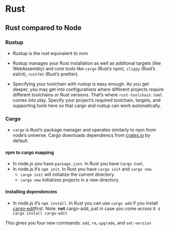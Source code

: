 # Rust

## Rust compared to Node

### Rustup
- Rustup is the rust equivalent to nvm

- Rustup manages your Rust installation as well as additonal targets (like WebAssembly) and core tools like `cargo` (Rust’s npm), `clippy` (Rust’s eslint), `rustfmt` (Rust’s prettier).

- Specifying your toolchain with rustup is easy enough. As you get deeper, you may get into configurations where different projects require different toolchains or Rust versions. That’s where `rust-toolchain.toml` comes into play. Specify your project’s required toolchain, targets, and supporting tools here so that cargo and rustup can work automatically.

### Cargo
- `cargo` is Rust’s package manager and operates similarly to npm from node’s universe. Cargo downloads dependiencs from  [crates.io](https://crates.io/)  by default.

#### npm to cargo mapping
- In node.js you have `package.json`. In Rust you have `Cargo.toml`.
- In node.js it’s `npm init`. In Rust you have `cargo init` and `cargo new`
  - `cargo init` will initialize the current directory.
  - `cargo new` initializes projects in a new directory.

#### Installing dependencies
- In node.js it’s `npm install`. In Rust you can use `cargo add` if you install  [cargo-edit](https://github.com/killercup/cargo-edit)first. Note: **not** cargo-add, just in case you come across it.
`$ cargo install cargo-edit`

This gives you four new commands: `add`, `rm`, `upgrade`, and `set-version`
